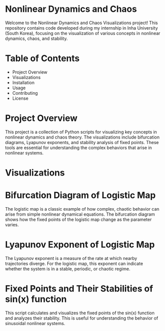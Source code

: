 # Nonlinear Dynamics and Chaos
Welcome to the Nonlinear Dynamics and Chaos Visualizations project! This repository contains code developed during my internship in Inha University (South Korea), focusing on the visualization of various concepts in nonlinear dynamics, chaos, and stability.
#  Table of Contents
* Project Overview
* Visualizations
* Installation
* Usage
* Contributing
* License
#  Project Overview
This project is a collection of Python scripts for visualizing key concepts in nonlinear dynamics and chaos theory. The visualizations include bifurcation diagrams, Lyapunov exponents, and stability analysis of fixed points. These tools are essential for understanding the complex behaviors that arise in nonlinear systems.
#  Visualizations
#  Bifurcation Diagram of Logistic Map
The logistic map is a classic example of how complex, chaotic behavior can arise from simple nonlinear dynamical equations. The bifurcation diagram shows how the fixed points of the logistic map change as the parameter varies.
#  Lyapunov Exponent of Logistic Map
The Lyapunov exponent is a measure of the rate at which nearby trajectories diverge. For the logistic map, this exponent can indicate whether the system is in a stable, periodic, or chaotic regime.
#  Fixed Points and Their Stabilities of sin(x) function
This script calculates and visualizes the fixed points of the sin(x) function and analyzes their stability. This is useful for understanding the behavior of sinusoidal nonlinear systems.
